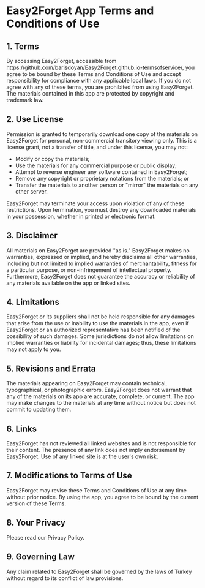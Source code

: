 

# Easy2Forget App Terms and Conditions of Use

## 1. Terms

By accessing Easy2Forget, accessible from https://github.com/barisdoyan/Easy2Forget.github.io-termsofservice/, you agree to be bound by these Terms and Conditions of Use and accept responsibility for compliance with any applicable local laws. If you do not agree with any of these terms, you are prohibited from using Easy2Forget. The materials contained in this app are protected by copyright and trademark law.

## 2. Use License

Permission is granted to temporarily download one copy of the materials on Easy2Forget for personal, non-commercial transitory viewing only. This is a license grant, not a transfer of title, and under this license, you may not:

- Modify or copy the materials;
- Use the materials for any commercial purpose or public display;
- Attempt to reverse engineer any software contained in Easy2Forget;
- Remove any copyright or proprietary notations from the materials; or
- Transfer the materials to another person or "mirror" the materials on any other server.

Easy2Forget may terminate your access upon violation of any of these restrictions. Upon termination, you must destroy any downloaded materials in your possession, whether in printed or electronic format.

## 3. Disclaimer

All materials on Easy2Forget are provided "as is." Easy2Forget makes no warranties, expressed or implied, and hereby disclaims all other warranties, including but not limited to implied warranties of merchantability, fitness for a particular purpose, or non-infringement of intellectual property. Furthermore, Easy2Forget does not guarantee the accuracy or reliability of any materials available on the app or linked sites.

## 4. Limitations

Easy2Forget or its suppliers shall not be held responsible for any damages that arise from the use or inability to use the materials in the app, even if Easy2Forget or an authorized representative has been notified of the possibility of such damages. Some jurisdictions do not allow limitations on implied warranties or liability for incidental damages; thus, these limitations may not apply to you.

## 5. Revisions and Errata

The materials appearing on Easy2Forget may contain technical, typographical, or photographic errors. Easy2Forget does not warrant that any of the materials on its app are accurate, complete, or current. The app may make changes to the materials at any time without notice but does not commit to updating them.

## 6. Links

Easy2Forget has not reviewed all linked websites and is not responsible for their content. The presence of any link does not imply endorsement by Easy2Forget. Use of any linked site is at the user's own risk.

## 7. Modifications to Terms of Use

Easy2Forget may revise these Terms and Conditions of Use at any time without prior notice. By using the app, you agree to be bound by the current version of these Terms.

## 8. Your Privacy

Please read our Privacy Policy.

## 9. Governing Law

Any claim related to Easy2Forget shall be governed by the laws of Turkey without regard to its conflict of law provisions.

